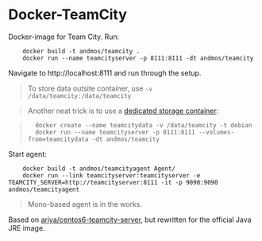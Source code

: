 Docker-TeamCity
===
Docker-image for Team City.
Run:

		docker build -t andmos/teamcity .
		docker run --name teamcityserver -p 8111:8111 -dt andmos/teamcity


Navigate to http://localhost:8111 and run through the setup.
> To store data outsite container, use ``-v /data/teamcity:/data/teamcity``

> Another neat trick is to use a [dedicated storage container](https://medium.com/@ramangupta/why-docker-data-containers-are-good-589b3c6c749e):

>		docker create --name teamcitydata -v /data/teamcity -t debian
> 		docker run --name teamcityserver -p 8111:8111 --volumes-from=teamcitydata -dt andmos/teamcity

Start agent:

		docker build -t andmos/teamcityagent Agent/
		docker run --link teamcityserver:teamcityserver -e TEAMCITY_SERVER=http://teamcityserver:8111 -it -p 9090:9090 andmos/teamcityagent

> Mono-based agent is in the works.

Based on [ariya/centos6-teamcity-server](https://registry.hub.docker.com/u/ariya/centos6-teamcity-server/), but rewritten for the
official Java JRE image.
